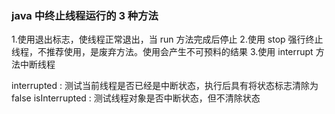 ### java 中终止线程运行的 3 种方法
1.使用退出标志，使线程正常退出，当 run 方法完成后停止
2.使用 stop 强行终止线程，不推荐使用，是废弃方法。使用会产生不可预料的结果
3.使用 interrupt 方法中断线程

interrupted : 测试当前线程是否已经是中断状态，执行后具有将状态标志清除为 false
isInterrupted : 测试线程对象是否中断状态，但不清除状态